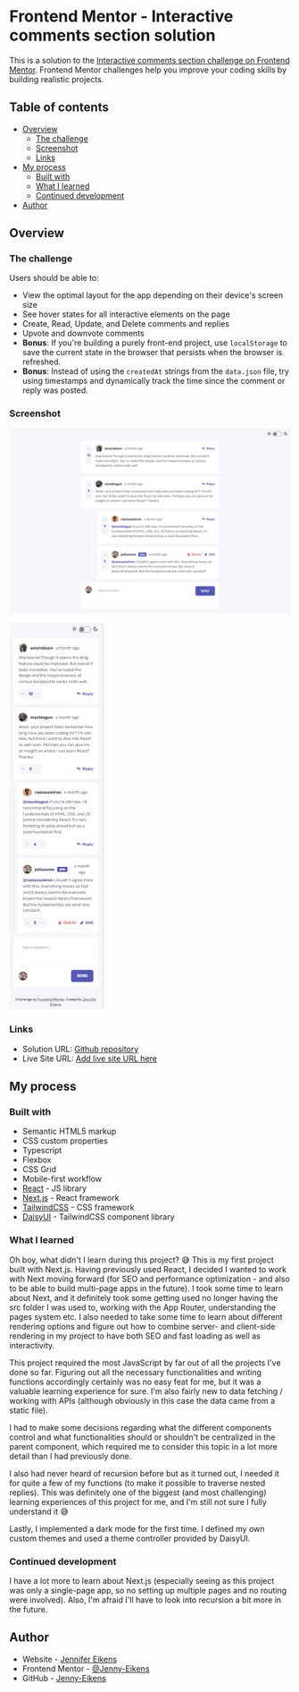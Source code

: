 # Frontend Mentor - Interactive comments section solution

This is a solution to the [Interactive comments section challenge on Frontend Mentor](https://www.frontendmentor.io/challenges/interactive-comments-section-iG1RugEG9). Frontend Mentor challenges help you improve your coding skills by building realistic projects.

## Table of contents

- [Overview](#overview)
  - [The challenge](#the-challenge)
  - [Screenshot](#screenshot)
  - [Links](#links)
- [My process](#my-process)
  - [Built with](#built-with)
  - [What I learned](#what-i-learned)
  - [Continued development](#continued-development)
- [Author](#author)

## Overview

### The challenge

Users should be able to:

- View the optimal layout for the app depending on their device's screen size
- See hover states for all interactive elements on the page
- Create, Read, Update, and Delete comments and replies
- Upvote and downvote comments
- **Bonus**: If you're building a purely front-end project, use `localStorage` to save the current state in the browser that persists when the browser is refreshed.
- **Bonus**: Instead of using the `createdAt` strings from the `data.json` file, try using timestamps and dynamically track the time since the comment or reply was posted.

### Screenshot

![Desktop](public/images/Screenshot_Desktop.jpg)

![Mobile](public/images/Screenshot_Mobile.jpg)

### Links

- Solution URL: [Github repository](https://github.com/Jenny-Eikens/comment-section)
- Live Site URL: [Add live site URL here](https://your-live-site-url.com)

## My process

### Built with

- Semantic HTML5 markup
- CSS custom properties
- Typescript
- Flexbox
- CSS Grid
- Mobile-first workflow
- [React](https://reactjs.org/) - JS library
- [Next.js](https://nextjs.org/) - React framework
- [TailwindCSS](https://tailwindcss.com/) - CSS framework
- [DaisyUI](https://daisyui.com/) - TailwindCSS component library

### What I learned

Oh boy, what didn't I learn during this project? :sweat_smile:
This is my first project built with Next.js. Having previously used React, I decided I wanted to work with Next moving forward (for SEO and performance optimization - and also to be able to build multi-page apps in the future). I took some time to learn about Next, and it definitely took some getting used no longer having the src folder I was used to, working with the App Router, understanding the pages system etc. I also needed to take some time to learn about different rendering options and figure out how to combine server- and client-side rendering in my project to have both SEO and fast loading as well as interactivity.

This project required the most JavaScript by far out of all the projects I've done so far. Figuring out all the necessary functionalities and writing functions accordingly certainly was no easy feat for me, but it was a valuable learning experience for sure. I'm also fairly new to data fetching / working with APIs (although obviously in this case the data came from a static file).

I had to make some decisions regarding what the different components control and what functionalities should or shouldn't be centralized in the parent component, which required me to consider this topic in a lot more detail than I had previously done.

I also had never heard of recursion before but as it turned out, I needed it for quite a few of my functions (to make it possible to traverse nested replies). This was definitely one of the biggest (and most challenging) learning experiences of this project for me, and I'm still not sure I fully understand it :sweat_smile:

Lastly, I implemented a dark mode for the first time. I defined my own custom themes and used a theme controller provided by DaisyUI.

### Continued development

I have a lot more to learn about Next.js (especially seeing as this project was only a single-page app, so no setting up multiple pages and no routing were involved). Also, I'm afraid I'll have to look into recursion a bit more in the future.

## Author

- Website - [Jennifer Eikens](https://jenny-eikens.github.io/portfolio-page/#projects)
- Frontend Mentor - [@Jenny-Eikens](https://www.frontendmentor.io/profile/Jenny-Eikens)
- GitHub - [Jenny-Eikens](https://github.com/Jenny-Eikens)
